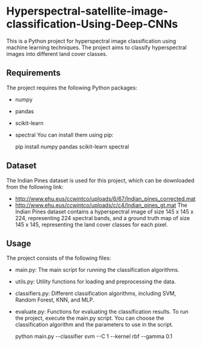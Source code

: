 # Hyperspectral-satellite-image-classification-Using-Deep-CNNs
This is a Python project for hyperspectral image classification using machine learning techniques. The project aims to classify hyperspectral images into different land cover classes.

## Requirements
The project requires the following Python packages:
- numpy
- pandas
- scikit-learn
- spectral
You can install them using pip:

    pip install numpy pandas scikit-learn spectral
## Dataset
The Indian Pines dataset is used for this project, which can be downloaded from the following link:

- http://www.ehu.eus/ccwintco/uploads/6/67/Indian_pines_corrected.mat
- http://www.ehu.eus/ccwintco/uploads/c/c4/Indian_pines_gt.mat
The Indian Pines dataset contains a hyperspectral image of size 145 x 145 x 224, representing 224 spectral bands, and a ground truth map of size 145 x 145, representing the land cover classes for each pixel.

## Usage
The project consists of the following files:

- main.py: The main script for running the classification algorithms.
- utils.py: Utility functions for loading and preprocessing the data.
- classifiers.py: Different classification algorithms, including SVM, Random Forest, KNN, and MLP.
- evaluate.py: Functions for evaluating the classification results.
To run the project, execute the main.py script. You can choose the classification algorithm and the parameters to use in the script.

    python main.py --classifier svm --C 1 --kernel rbf --gamma 0.1
    
  
